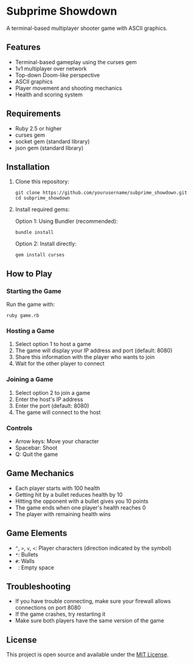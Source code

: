 # Subprime Showdown

A terminal-based multiplayer shooter game with ASCII graphics.

## Features

- Terminal-based gameplay using the curses gem
- 1v1 multiplayer over network
- Top-down Doom-like perspective
- ASCII graphics
- Player movement and shooting mechanics
- Health and scoring system

## Requirements

- Ruby 2.5 or higher
- curses gem
- socket gem (standard library)
- json gem (standard library)

## Installation

1. Clone this repository:
   ```
   git clone https://github.com/yourusername/subprime_showdown.git
   cd subprime_showdown
   ```

2. Install required gems:

   Option 1: Using Bundler (recommended):
   ```
   bundle install
   ```

   Option 2: Install directly:
   ```
   gem install curses
   ```

## How to Play

### Starting the Game

Run the game with:
```
ruby game.rb
```

### Hosting a Game

1. Select option 1 to host a game
2. The game will display your IP address and port (default: 8080)
3. Share this information with the player who wants to join
4. Wait for the other player to connect

### Joining a Game

1. Select option 2 to join a game
2. Enter the host's IP address
3. Enter the port (default: 8080)
4. The game will connect to the host

### Controls

- Arrow keys: Move your character
- Spacebar: Shoot
- Q: Quit the game

## Game Mechanics

- Each player starts with 100 health
- Getting hit by a bullet reduces health by 10
- Hitting the opponent with a bullet gives you 10 points
- The game ends when one player's health reaches 0
- The player with remaining health wins

## Game Elements

- `^`, `>`, `v`, `<`: Player characters (direction indicated by the symbol)
- `*`: Bullets
- `#`: Walls
- ` `: Empty space

## Troubleshooting

- If you have trouble connecting, make sure your firewall allows connections on port 8080
- If the game crashes, try restarting it
- Make sure both players have the same version of the game

## License

This project is open source and available under the [MIT License](LICENSE).
